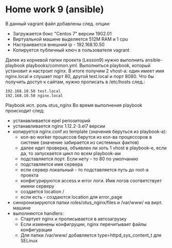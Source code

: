 # Home work 9 (ansible)

В данный vagrant файл добавлены след. опции:

- Загружается бокс "Centos 7" версии 1902.01
- Виртуальной машине выделяется 512M RAM и 1 cpu
- Настраивается внешний ip - 192.168.10.50
- Копируется публичный ключ в пользователя vagrant

Далее из корневой папки проекта (Lesson9) нужно выполнить ansible-playbook playbooks/common.yml. Выполниться playbook, который установит и настроит nginx. В итоге получим 2 vhost-а: один имеет имя nginx.local и слушает порт 80, другой test.local и порт 8080.
Что бы получить доступ к сайтам, нужно прописать в /etc/hosts след.:
```
192.168.10.50 test.local
192.168.10.50 nginx.local
```
Playbook исп. роль otus_nginx 
Во время выполнения playbook происходит след:
- устанавливается epel репозиторий
- устанавливается nginx 1.12.2-3.el7 версии
- копируется nginx.conf из template (значения беруться из playbook-а):
  - кол-во worker процессов берутся из кол-ва процессоров в системе (значение забирается из системных фактов)
  - далее идет проверка, объявлен ли хоть 1 vhost в playbook-е, если да, то запускается цикл по всем playbook-ам
  - подставляется порт. Если нету - то 80 по умолчанию
  - подставляется имя сервера
  - если сервер локальный - то подставляется путь до root-а проекта
  - конфигурируются access и error логи. Имя логов соответствует имени серверу
  - создается location /
  - если есть - создаются location для error_page 
- синхронизируются папки roles/otus_nginx/files и /var/www/ на вирт. машине
- выполняются handlers:
  - Стартует nginx и прописывается в автозагрузку
  - Если изменены конфигруции, nginx перечитывает файлы конфигурации
  - Для папки /var/www/ добавляется type=httpd_sys_content_t для SELinux
